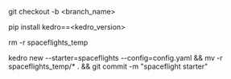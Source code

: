 git checkout -b <branch_name>

pip install kedro==<kedro_version>

rm -r spaceflights_temp

kedro new --starter=spaceflights --config=config.yaml && mv -r spaceflights_temp/* . && git commit -m "spaceflight starter"